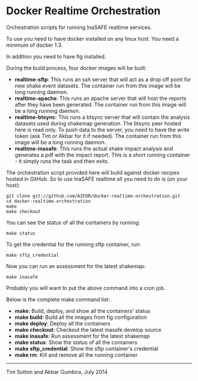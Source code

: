 Docker Realtime Orchestration
=============================

Orchestration scripts for running InaSAFE realtime services.

To use you need to have docker installed on any linux host. You
need a minimum of docker 1.3.

In addition you need to have fig installed.

During the build process, four docker images will be built:

  * **realtime-sftp**: This runs an ssh server that will act as a
    drop off point for new shake event datasets. The container run from this
    image will be long running daemon.
  * **realtime-apache**: This runs an apache server that will host
    the reports after they have been generated. The container run from this
    image will be a long running daemon.
  * **realtime-btsync**: This runs a btsync server that will
    contain the analysis datasets used during shakemap generation. The btsync
    peer hosted here is read only. To push data to the server, you need to
    have the write token (ask Tim or Akbar for it if needed). The
    container run from this image will be a long running daemon.
  * **realtime-inasafe**: This runs the actual shake impact
    analysis and generates a pdf with the impact report. This is a short
    running container - it simply runs the task and then exits.


The orchestration script provided here will build against docker recipes
hosted in GitHub. So to use InaSAFE realtime all you need to do is (on your
host):


```
git clone git://github.com/AIFDR/docker-realtime-orchestration.git
cd docker-realtime-orchestration
make
make checkout
```

You can see the status of all the containers by running:

```
make status
```

To get the credential for the running sftp container, run:

```
make sftp_credential
```

Now you can run an assessment for the latest shakemap:

```
make inasafe
```

Probably you will want to put the above command into a cron job.


Below is the complete make command list:

  * **make**: Build, deploy, and show all the containers' status
  * **make build**: Build all the images from fig configuration
  * **make deploy**: Deploy all the containers
  * **make checkout**: Checkout the latest inasafe develop source
  * **make inasafe**: Run assessment for the latest shakemap
  * **make status**: Show the status of all the containers
  * **make sftp_credential**: Show the sftp container's credential
  * **make rm**: Kill and remove all the running container

--------

Tim Sutton and Akbar Gumbira, July 2014

